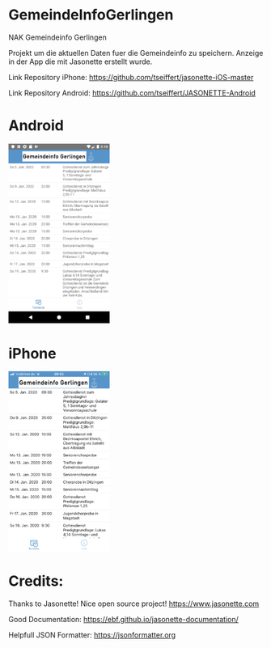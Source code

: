 # GemeindeInfoGerlingen
NAK Gemeindeinfo Gerlingen

Projekt um die aktuellen Daten fuer die Gemeindeinfo zu speichern.
Anzeige in der App die mit Jasonette erstellt wurde.


Link Repository iPhone:
https://github.com/tseiffert/jasonette-iOS-master

Link Repository Android:
https://github.com/tseiffert/JASONETTE-Android

# Android
<img src="https://github.com/tseiffert/GemeindeInfoGerlingen/blob/master/Screens/Android.png" alt="iPhone" width="200"/>

# iPhone
<img src="https://github.com/tseiffert/GemeindeInfoGerlingen/blob/master/Screens/iPhone0.PNG" alt="iPhone" width="200"/>

# Credits:
Thanks to Jasonette! Nice open source project!
https://www.jasonette.com

Good Documentation:
https://ebf.github.io/jasonette-documentation/

Helpfull JSON Formatter:
https://jsonformatter.org

